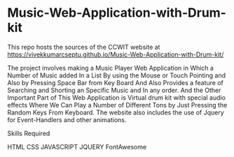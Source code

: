# Music-Web-Application-with-Drum-kit

This repo hosts the sources of the CCWIT website at https://vivekkumarcseptu.github.io/Music-Web-Application-with-Drum-kit/

The project involves making a Music Player Web Application in Which a Number of Music added In a List By using the Mouse or Touch Pointing and Also by Pressing Space Bar from Key Board And Also Provides a feature of Searching and Shorting an Specific Music and In any order. And the Other Important Part of This Web Application is Virtual drum kit with special audio effects Where We Can Play a Number of Different Tons by Just Pressing the Random Keys From Keyboard. The website also includes the use of Jquery for Event-Handlers and other animations.

Skills Required

  HTML
  CSS
  JAVASCRIPT
  JQUERY
  FontAwesome
